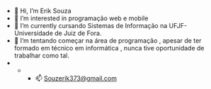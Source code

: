 - 👋 Hi, I’m  Erik Souza
- 👀 I’m interested in  programação web  e mobile
- 🌱 I’m currently cursando Sistemas de Informação na UFJF- Universidade de Juiz de Fora.
- 💞️ I’m tentando começar na área de programação , apesar de ter  formado em  técnico em informática , nunca tive oportunidade de trabalhar como tal.
- - - 📫 Souzerik373@gmail.com


